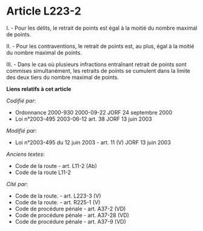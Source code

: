 # Article L223-2

I. - Pour les délits, le retrait de points est égal à la moitié du nombre maximal de points.

II. - Pour les contraventions, le retrait de points est, au plus, égal à la moitié du nombre maximal de points.

III. - Dans le cas où plusieurs infractions entraînant retrait de points sont commises simultanément, les retraits de points
se cumulent dans la limite des deux tiers du nombre maximal de points.

**Liens relatifs à cet article**

_Codifié par_:

  - Ordonnance 2000-930 2000-09-22 JORF 24 septembre 2000
  - Loi n°2003-495 2003-06-12 art. 38 JORF 13 juin 2003

_Modifié par_:

  - Loi n°2003-495 du 12 juin 2003 - art. 11 (V) JORF 13 juin 2003

_Anciens textes_:

  - Code de la route - art. L11-2 (Ab)
  - Code de la route L11-2

_Cité par_:

  - Code de la route. - art. L223-3 (V)
  - Code de la route. - art. R225-1 (V)
  - Code de procédure pénale - art. A37-2 (VD)
  - Code de procédure pénale - art. A37-28 (VD)
  - Code de procédure pénale - art. A37-9 (VD)
